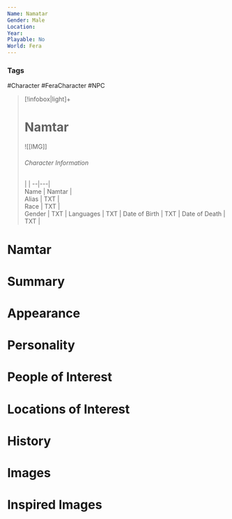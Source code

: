 ```yaml
---
Name: Namatar
Gender: Male
Location: 
Year: 
Playable: No
World: Fera
---
```


### Tags
#Character #FeraCharacter #NPC

> [!infobox|light]+  
> # Namtar  
> ![[IMG]]  
> ###### Character Information
>  |   |
> --|---|  
> Name | Namtar |  
> Alias | TXT |  
> Race | TXT |  
> Gender | TXT |
> Languages | TXT |
> Date of Birth | TXT |
> Date of Death | TXT |

# Namtar

# Summary

# Appearance

# Personality

# People of Interest

# Locations of Interest

# History

# Images

# Inspired Images
